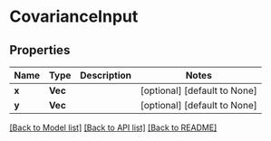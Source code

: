 # CovarianceInput

## Properties
Name | Type | Description | Notes
------------ | ------------- | ------------- | -------------
**x** | **Vec<f64>** |  | [optional] [default to None]
**y** | **Vec<f64>** |  | [optional] [default to None]

[[Back to Model list]](../README.md#documentation-for-models) [[Back to API list]](../README.md#documentation-for-api-endpoints) [[Back to README]](../README.md)


